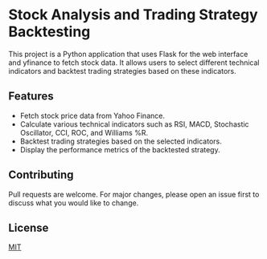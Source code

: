 # Stock Analysis and Trading Strategy Backtesting

This project is a Python application that uses Flask for the web interface and yfinance to fetch stock data. It allows users to select different technical indicators and backtest trading strategies based on these indicators.

## Features

- Fetch stock price data from Yahoo Finance.
- Calculate various technical indicators such as RSI, MACD, Stochastic Oscillator, CCI, ROC, and Williams %R.
- Backtest trading strategies based on the selected indicators.
- Display the performance metrics of the backtested strategy.

## Contributing

Pull requests are welcome. For major changes, please open an issue first to discuss what you would like to change.

## License

[MIT](https://choosealicense.com/licenses/mit/)
